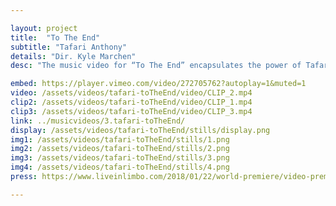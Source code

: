 ```yaml
---

layout: project
title:  "To The End"
subtitle: "Tafari Anthony"
details: "Dir. Kyle Marchen"
desc: "The music video for “To The End” encapsulates the power of Tafari’s song in a minimalistic yet bold and lasting experience.<br><br>The screen is split, side by side, into two separate frames. In these frames we see Olympian Nikkita Holder prepare and take off as Tafari performs. Spliced into these motifs are portraits of individuals who exemplify strength in their own right.<br><br>This structure allowed us to showcase moments of love, rebellion, deflation, and perseverance, all while sticking to a stream of conscious style narrative. <br><br>The two frames juxtapose, harmonize, and maybe most importantly reflect - both moments and Tafari himself.<br><br>“I really wanted the visuals for this song to have a strong sense of empowerment and an attitude of “If you work hard you can achieve whatever you want.” Keeping that mentality alive can be very hard when life starts to get crazy, and sometimes we just need a little reminder. I was lucky enough to have Olympian Nikkita Holder star in the video… She’s one of my best friends so really she couldn’t say no! The amount of dedication and work involved in training for something like the Olympics made her story a perfect one to really bring out the message of the song.”<br><br>-Tafari Anthony"

embed: https://player.vimeo.com/video/272705762?autoplay=1&muted=1
video: /assets/videos/tafari-toTheEnd/video/CLIP_2.mp4
clip2: /assets/videos/tafari-toTheEnd/video/CLIP_1.mp4
clip3: /assets/videos/tafari-toTheEnd/video/CLIP_3.mp4
link: ../musicvideos/3.tafari-toTheEnd/
display: /assets/videos/tafari-toTheEnd/stills/display.png
img1: /assets/videos/tafari-toTheEnd/stills/1.png
img2: /assets/videos/tafari-toTheEnd/stills/2.png
img3: /assets/videos/tafari-toTheEnd/stills/3.png
img4: /assets/videos/tafari-toTheEnd/stills/4.png
press: https://www.liveinlimbo.com/2018/01/22/world-premiere/video-premiere-to-the-end-by-tafari-anthony.html

---
```

